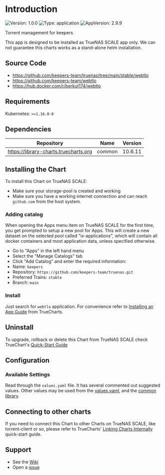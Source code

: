 # Introduction

![Version: 1.0.0](https://img.shields.io/badge/Version-1.0.0-informational?style=flat-square) ![Type: application](https://img.shields.io/badge/Type-application-informational?style=flat-square) ![AppVersion: 2.9.9](https://img.shields.io/badge/AppVersion-2.9.9-informational?style=flat-square)

Torrent management for keepers

This app is designed to be installed as TrueNAS SCALE app only. We can not guarantee this charts works as a stand-alone helm installation.

## Source Code

* <https://github.com/keepers-team/truenas/tree/main/stable/webtlo>
* <https://github.com/keepers-team/webtlo>
* <https://hub.docker.com/r/berkut174/webtlo>

## Requirements

Kubernetes: `>=1.16.0-0`

## Dependencies

| Repository | Name | Version |
|------------|------|---------|
| https://library-charts.truecharts.org | common | 10.6.11 |

## Installing the Chart

To install this Chart on TrueNAS SCALE:

* Make sure your storage-pool is created and working
* Make sure you have a working internet connection and can reach `github.com` from the host system.

### Adding catalog

When opening the Apps menu item on TrueNAS SCALE for the first time, you get prompted to setup a new pool for Apps. This will create a new dataset on the
selected pool called "ix-applications", which will contain all docker containers and most application data, unless specified otherwise.

* Go to "Apps" in the left hand menu
* Select the "Manage Catalogs" tab
* Click "Add Catalog" and enter the required information:
* Name: `keepers`
* Repository: `https://github.com/keepers-team/truenas.git`
* Preferred Trains: `stable`
* Branch: `main`

### Install
Just search for `webtlo` application. For convenience refer to [Installing an App Guide] from TrueCharts.

## Uninstall

To upgrade, rollback or delete this Chart from TrueNAS SCALE check TrueChart's [Quick-Start Guide]

## Configuration

### Available Settings

Read through the `values.yaml` file. It has several commented out suggested values.
Other values may be used from the [values.yaml], and the [common library].

## Connecting to other charts

If you need to connect this Chart to other Charts on TrueNAS SCALE, like torrent-client or so, please refer to TrueCharts' [Linking Charts Internally]
quick-start guide.

## Support

- See the [Wiki](https://webtlo.keepers.tech)
- Open a [issue](https://github.com/keepers-team/truenas/issues/new/choose)

[Linking Charts Internally]: https://truecharts.org/docs/manual/SCALE%20Apps/linking-apps

[values.yaml]: https://github.com/truecharts/library-charts/tree/main/charts/stable/common/values.yaml

[common library]: https://github.com/k8s-at-home/library-charts/tree/main/charts/stable/common

[Quick-Start Guide]: https://truecharts.org/docs/manual/SCALE%20Apps/Upgrade-rollback-delete-an-App

[Installing an App Guide]: https://truecharts.org/docs/manual/SCALE%20Apps/Installing-an-App
